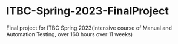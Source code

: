 # ITBC-Spring-2023-FinalProject
Final project for ITBC Spring 2023(intensive course of Manual and Automation Testing, over 160 hours over 11 weeks)
